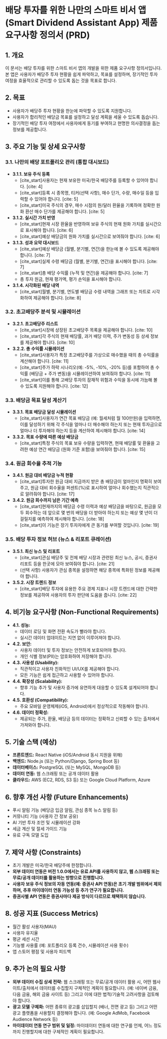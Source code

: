# 배당 투자를 위한 나만의 스마트 비서 앱 (Smart Dividend Assistant App) 제품 요구사항 정의서 (PRD)

## 1. 개요

이 문서는 배당 투자를 위한 스마트 비서 앱의 개발을 위한 제품 요구사항 정의서입니다. 본 앱은 사용자가 배당주 투자 현황을 쉽게 파악하고, 목표를 설정하며, 장기적인 투자 여정을 효율적으로 관리할 수 있도록 돕는 것을 목표로 합니다.

## 2. 목표

- 사용자가 배당주 투자 현황을 한눈에 파악할 수 있도록 지원합니다.
- 사용자가 합리적인 배당금 목표를 설정하고 달성 계획을 세울 수 있도록 돕습니다.
- 장기적인 배당 투자 여정에서 사용자에게 동기를 부여하고 현명한 의사결정을 돕는 정보를 제공합니다.

## 3. 주요 기능 및 상세 요구사항

### 3.1. 나만의 배당 포트폴리오 관리 (통합 대시보드)

- **3.1.1. 보유 주식 등록**
  - [cite_start]사용자는 현재 보유한 미국/한국 배당주를 등록할 수 있어야 합니다. [cite: 4]
  - [cite_start]등록 시 종목명, 티커(선택 사항), 매수 단가, 수량, 매수일 등을 입력할 수 있어야 합니다. [cite: 5]
  - [cite_start]미국 주식의 경우, 매수 시점의 원/달러 환율을 기록하여 정확한 원화 환산 매수 단가를 제공해야 합니다. [cite: 5]
- **3.1.2. 실시간 가치 반영**
  - [cite_start]현재 시장 환율을 반영하여 보유 주식의 현재 원화 가치를 실시간으로 표시해야 합니다. [cite: 6]
  - [cite_start]예상 배당금의 원화 가치를 실시간으로 보여줘야 합니다. [cite: 6]
- **3.1.3. 성과 요약 대시보드**
  - [cite_start]예상 배당금 (월별, 분기별, 연간)을 한눈에 볼 수 있도록 제공해야 합니다. [cite: 7]
  - [cite_start]실제 수령 배당금 (월별, 분기별, 연간)을 표시해야 합니다. [cite: 7]
  - [cite_start]총 배당 수익률 (누적 및 연간)을 제공해야 합니다. [cite: 7]
  - 총 투자 원금, 현재 평가액, 평가 손익을 표시해야 합니다.
- **3.1.4. 시각화된 배당 내역**
  - [cite_start]월별, 분기별, 연도별 배당금 수령 내역을 그래프 또는 차트로 시각화하여 제공해야 합니다. [cite: 8]

### 3.2. 초고배당주 분석 및 시뮬레이션

- **3.2.1. 초고배당주 리스트**
  - [cite_start]시장에 상장된 초고배당주 목록을 제공해야 합니다. [cite: 10]
  - [cite_start]각 주식의 현재 배당률, 과거 배당 이력, 주가 변동성 등 상세 정보를 제공해야 합니다. [cite: 10]
- **3.2.2. 총 수익률 시뮬레이션**
  - [cite_start]사용자가 특정 초고배당주를 가상으로 매수했을 때의 총 수익률을 계산해야 합니다. [cite: 11]
  - [cite_start]주가 하락 시나리오(예: -5%, -10%, -20% 등)를 포함하여 총 수익률 (배당금 + 주가 변동)을 시뮬레이션하여 보여줘야 합니다. [cite: 11]
  - [cite_start]이를 통해 고배당 투자의 잠재적 위험과 수익을 동시에 가늠해 볼 수 있도록 지원해야 합니다. [cite: 12]

### 3.3. 배당금 목표 달성 계산기

- **3.3.1. 목표 배당금 달성 시뮬레이션**
  - [cite_start]사용자가 연간 목표 배당금 (예: 월세처럼 월 100만원)을 입력하면, 이를 달성하기 위해 각 주식을 얼마나 더 매수해야 하는지 또는 현재 투자금으로 얼마나 더 투자해야 하는지 등을 계산하여 제시해야 합니다. [cite: 14]
- **3.3.2. 목표 수량에 따른 예상 배당금**
  - [cite_start]특정 주식의 목표 보유 수량을 입력하면, 현재 배당률 및 환율을 고려한 예상 연간 배당금 (원화 기준 포함)을 보여줘야 합니다. [cite: 15]

### 3.4. 원금 회수율 추적 기능

- **3.4.1. 원금 대비 배당금 누적 현황**
  - [cite_start]투자한 원금 대비 지금까지 받은 총 배당금이 얼마인지 명확히 보여주고, 원금 대비 회수율을 퍼센트(%)로 표시하여 얼마나 회수했는지 직관적으로 알려줘야 합니다. [cite: 17]
- **3.4.2. 원금 회수까지 남은 기간 예측**
  - [cite_start]현재까지의 배당금 수령 이력과 예상 배당금을 바탕으로, 원금을 모두 회수하는 데 앞으로 몇 번의 배당을 더 받아야 하는지 또는 예상 몇 년이 더 걸릴지를 예측하여 제시해야 합니다. [cite: 18]
  - [cite_start]이 기능은 장기 투자자에게 큰 동기를 부여할 것입니다. [cite: 19]

### 3.5. 배당 투자 정보 허브 (뉴스 & 리포트 큐레이션)

- **3.5.1. 최신 뉴스 및 리포트**
  - [cite_start]관심 배당주 및 전체 배당 시장과 관련된 최신 뉴스, 공시, 증권사 리포트 등을 한곳에 모아 보여줘야 합니다. [cite: 21]
  - (선택 사항) 사용자가 관심 종목을 설정하면 해당 종목에 특화된 정보를 제공해야 합니다.
- **3.5.2. 시장 트렌드 정보**
  - [cite_start]배당 투자에 유용한 주요 경제 지표나 시장 트렌드에 대한 간략한 정보를 제공하여 사용자의 투자 판단에 도움을 줍니다. [cite: 22]

## 4. 비기능 요구사항 (Non-Functional Requirements)

- **4.1. 성능:**
  - 데이터 로딩 및 화면 전환 속도가 빨라야 합니다.
  - 실시간 데이터 업데이트는 지연 없이 이루어져야 합니다.
- **4.2. 보안:**
  - 사용자 데이터 및 투자 정보는 안전하게 보호되어야 합니다.
  - 개인 식별 정보(PII)는 암호화하여 저장해야 합니다.
- **4.3. 사용성 (Usability):**
  - 직관적이고 사용자 친화적인 UI/UX를 제공해야 합니다.
  - 모든 기능은 쉽게 접근하고 사용할 수 있어야 합니다.
- **4.4. 확장성 (Scalability):**
  - 향후 기능 추가 및 사용자 증가에 유연하게 대응할 수 있도록 설계되어야 합니다.
- **4.5. 호환성 (Compatibility):**
  - 주요 모바일 운영체제(iOS, Android)에서 정상적으로 작동해야 합니다.
- **4.6. 데이터 정확성:**
  - 제공되는 주가, 환율, 배당금 등의 데이터는 정확하고 신뢰할 수 있는 출처에서 가져와야 합니다.

## 5. 기술 스택 (예상)

- **프론트엔드:** React Native (iOS/Android 동시 지원을 위해)
- **백엔드:** Node.js (또는 Python/Django, Spring Boot 등)
- **데이터베이스:** PostgreSQL (또는 MySQL, MongoDB 등)
- **데이터 연동:** 웹 스크래핑 또는 공개 데이터 활용
- **클라우드:** AWS (EC2, RDS, S3 등) 또는 Google Cloud Platform, Azure

## 6. 향후 개선 사항 (Future Enhancements)

- 푸시 알림 기능 (배당금 입금 알림, 관심 종목 뉴스 알림 등)
- 커뮤니티 기능 (사용자 간 정보 공유)
- AI 기반 투자 조언 및 시뮬레이션 강화
- 세금 계산 및 절세 가이드 기능
- 유료 구독 모델 도입

## 7. 제약 사항 (Constraints)

- 초기 개발은 미국/한국 배당주에 한정합니다.
- **외부 데이터 연동은 버전 1.0.0에서는 유료 API를 사용하지 않고, 웹 스크래핑 또는 무료/공개 데이터를 활용하는 방향으로 진행합니다.**
- **사용자 보유 주식 정보의 자동 연동(예: 증권사 API 연동)은 초기 개발 범위에서 제외하며, 추후 마이데이터 연동 가능성 등 추가 연구가 필요합니다.**
- **증권사별 API 연동은 증권사마다 제공 방식이 다르므로 채택하지 않습니다.**

## 8. 성공 지표 (Success Metrics)

- 월간 활성 사용자(MAU)
- 사용자 유지율
- 평균 세션 시간
- 기능별 사용률 (예: 포트폴리오 등록 건수, 시뮬레이션 사용 횟수)
- 앱 스토어 평점 및 사용자 피드백

## 9. 추가 논의 필요 사항

- **외부 데이터 수집 상세 전략:** 웹 스크래핑 또는 무료/공개 데이터 활용 시, 어떤 웹사이트/출처에서 데이터를 수집할지 구체적인 계획이 필요합니다. (예: 네이버 금융, 다음 금융, 해외 금융 사이트 등) 그리고 이에 대한 법적/기술적 고려사항을 검토해야 합니다.
- **광고 모델 구체화:** 어떤 종류의 광고를 삽입할지 (배너, 전면 광고 등) 그리고 어떤 광고 플랫폼을 사용할지 결정해야 합니다. (예: Google AdMob, Facebook Audience Network 등)
- **마이데이터 연동 연구 범위 및 일정:** 마이데이터 연동에 대한 연구를 언제, 어느 정도까지 진행할지에 대한 구체적인 계획이 필요합니다.

